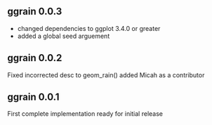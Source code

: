 ggrain 0.0.3
----------------------------------------------------------------
- changed dependencies to ggplot 3.4.0 or greater
- added a global seed arguement

ggrain 0.0.2
----------------------------------------------------------------
Fixed incorrected desc to geom_rain() added Micah as a contributor


ggrain 0.0.1
----------------------------------------------------------------
First complete implementation ready for initial release
